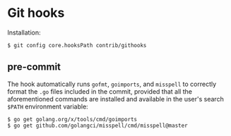 # Git hooks

Installation:

```
$ git config core.hooksPath contrib/githooks
```

## pre-commit

The hook automatically runs `gofmt`, `goimports`, and `misspell`
to correctly format the `.go` files included in the commit, provided
that all the aforementioned commands are installed and available
in the user's search `$PATH` environment variable:

```
$ go get golang.org/x/tools/cmd/goimports
$ go get github.com/golangci/misspell/cmd/misspell@master
```

